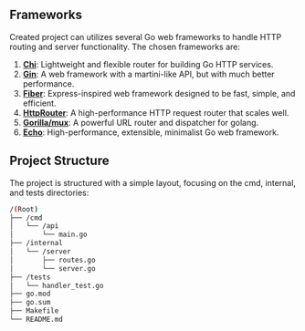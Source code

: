 ## Frameworks


Created project can utilizes several Go web frameworks to handle HTTP routing and server functionality. The chosen frameworks are:

1. [**Chi**](https://github.com/go-chi/chi): Lightweight and flexible router for building Go HTTP services.
2. [**Gin**](https://github.com/gin-gonic/gin): A web framework with a martini-like API, but with much better performance.
3. [**Fiber**](https://github.com/gofiber/fiber): Express-inspired web framework designed to be fast, simple, and efficient.
4. [**HttpRouter**](https://github.com/julienschmidt/httprouter): A high-performance HTTP request router that scales well.
5. [**Gorilla/mux**](https://github.com/gorilla/mux): A powerful URL router and dispatcher for golang.
6. [**Echo**](https://github.com/labstack/echo): High-performance, extensible, minimalist Go web framework.

## Project Structure

The project is structured with a simple layout, focusing on the cmd, internal, and tests directories:

```bash
/(Root)
├── /cmd
│   └── /api
│       └── main.go
├── /internal
│   └── /server
│       ├── routes.go
│       └── server.go
├── /tests
│   └── handler_test.go
├── go.mod
├── go.sum
├── Makefile
└── README.md
```
